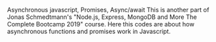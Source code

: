 Asynchronous javascript, Promises, Async/await
This is another part of Jonas Schmedtmann's "Node.js, Express, MongoDB and More The Complete Bootcamp 2019" course.
Here this codes are about how asynchronous functions and promises work in Javascript.
